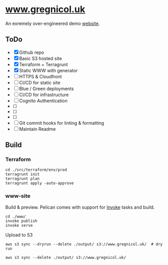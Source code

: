 # www.gregnicol.uk
An exremely over-engineered demo [website](http://www.gregnicol.uk).

## ToDo
 - [x] Github repo 
 - [x] Basic S3 hosted site 
 - [x] Terraform + Terragrunt
 - [x] Static WWW with generator 
 - [ ] HTTPS & Cloudfront
 - [ ] CI/CD for static site
 - [ ] Blue / Green deployments
 - [ ] CI/CD for infrastructure
 - [ ] Cognito Authentication
 - [ ]
 - [ ]
 - [ ]
 - [ ] Git commit hooks for linting & formatting
 - [ ] Maintain Readme

## Build
### Terraform
```shell script
cd ./src/terraform/env/prod
terragrunt init
terragrunt plan
terragrunt apply -auto-approve

```

### www-site
Build & preview. Pelican comes with support for [Invoke](http://docs.pyinvoke.org/en/stable/) tasks and build.
```shell script
cd ./www/
invoke publish
invoke serve

```
Upload to S3
```shell script
aws s3 sync --dryrun --delete ./output/ s3://www.gregnicol.uk/  # dry run

aws s3 sync --delete ./output/ s3://www.gregnicol.uk/

```

